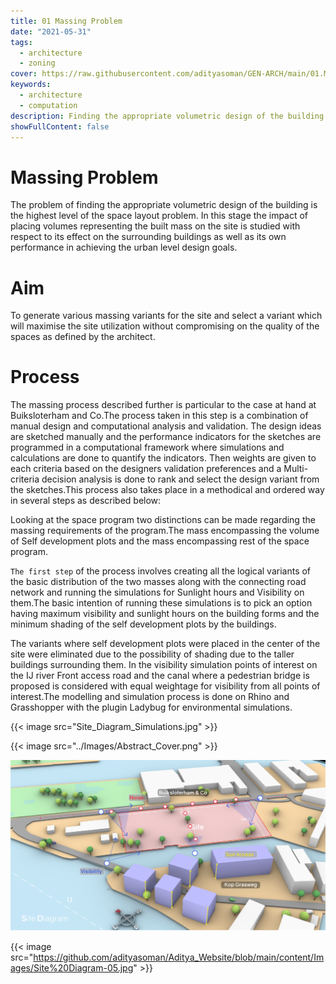```yaml
---
title: 01 Massing Problem
date: "2021-05-31"
tags:
  - architecture
  - zoning
cover: https://raw.githubusercontent.com/adityasoman/GEN-ARCH/main/01.Massing_problem/Massing_Problem_key_Image.jpg
keywords:
  - architecture
  - computation
description: Finding the appropriate volumetric design of the building
showFullContent: false
---
```

# Massing Problem

The problem of finding the appropriate volumetric design of the building is the highest level of the space layout problem. In this stage the impact of placing volumes representing the built mass on the site is studied with respect to its effect on the surrounding buildings as well as its own performance in achieving the urban level design goals.

# Aim

To generate various massing variants for the site and select a variant which will maximise the site utilization without compromising on the quality of the spaces as defined by the architect.

# Process

The massing process described further is particular to the case at hand at Buiksloterham and Co.The process taken in this step is a combination of manual design and  computational analysis and validation. The design ideas are sketched manually and the performance indicators for the sketches are programmed in a computational framework where simulations and calculations are done to quantify the indicators. Then weights are given to each criteria based on the designers validation preferences and a Multi-criteria decision analysis is done to rank and select the design variant from the sketches.This process also takes place in a methodical and ordered way in several steps as described below:

Looking at the space program two distinctions can be made regarding the massing requirements of the program.The mass encompassing the volume of Self development plots and the mass encompassing rest of the space program.

`The first step` of the process involves creating all the logical variants of the basic distribution of the two masses along with the connecting road network and running the simulations for Sunlight hours and Visibility on them.The basic intention of running these simulations is to pick an option having maximum visibility and sunlight hours on the building forms and the minimum shading of the self development plots by the buildings.


The variants where self development plots were placed in the center of the site were eliminated due to the possibility of shading due to the taller buildings surrounding them. In the visibility simulation points of interest on the IJ river Front access road and the canal where a pedestrian bridge is proposed is considered with equal weightage for visibility from all points of interest.The modelling and simulation process is done on Rhino and Grasshopper with the plugin Ladybug for environmental simulations.

{{< image src="Site_Diagram_Simulations.jpg" >}}

{{< image src="../Images/Abstract_Cover.png" >}}

![Alt Text](../Images/Site_Diagram_Simulations.jpg)

{{< image src="https://github.com/adityasoman/Aditya_Website/blob/main/content/Images/Site%20Diagram-05.jpg" >}}
